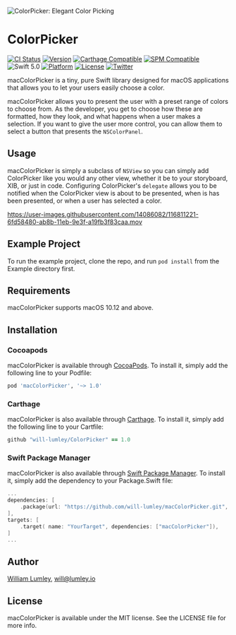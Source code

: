 ![ColorPicker: Elegant Color Picking](https://raw.githubusercontent.com/will-lumley/macColorPicker/main/ColorPicker.png)

# ColorPicker

[![CI Status](https://api.travis-ci.com/will-lumley/macColorPicker.svg?branch=main)](https://travis-ci.org/will-lumley/macColorPicker)
[![Version](https://img.shields.io/cocoapods/v/macColorPicker.svg?style=flat)](https://cocoapods.org/pods/macColorPicker)
[![Carthage Compatible](https://img.shields.io/badge/Carthage-compatible-4BC51D.svg?style=flat)](https://github.com/Carthage/Carthage)
[![SPM Compatible](https://img.shields.io/badge/SPM-compatible-4BC51D.svg?style=flat)](https://github.com/apple/swift-package-manager)
![Swift 5.0](https://img.shields.io/badge/Swift-5.0-orange.svg)
[![Platform](https://img.shields.io/cocoapods/p/macColorPicker.svg?style=flat)](https://cocoapods.org/pods/macColorPicker)
[![License](https://img.shields.io/cocoapods/l/macColorPicker.svg?style=flat)](https://cocoapods.org/pods/macColorPicker)
[![Twitter](https://img.shields.io/badge/twitter-@wlumley95-blue.svg?style=flat)](https://twitter.com/wlumley95)

macColorPicker is a tiny, pure Swift library designed for macOS applications that allows you to let your users easily choose a color.

macColorPicker allows you to present the user with a preset range of colors to choose from. As the developer, you get to choose how these are formatted, how they look, and what happens when a user makes a selection.
If you want to give the user more control, you can allow them to select a button that presents the `NSColorPanel`.

## Usage

macColorPicker is simply a subclass of `NSView` so you can simply add ColorPicker like you would any other view, whether it be to your storyboard, XIB, or just in code. 
Configuring ColorPicker's `delegate` allows you to be notified when the ColorPicker view is about to be presented, when is has been presented, or when a user has selected a color.


https://user-images.githubusercontent.com/14086082/116811221-6fd58480-ab8b-11eb-9e3f-a19fb3f83caa.mov

## Example Project

To run the example project, clone the repo, and run `pod install` from the Example directory first.

## Requirements

macColorPicker supports macOS 10.12 and above.

## Installation

### Cocoapods
macColorPicker is available through [CocoaPods](http://cocoapods.org). To install
it, simply add the following line to your Podfile:

```ruby
pod 'macColorPicker', '~> 1.0'
```

### Carthage
macColorPicker is also available through [Carthage](https://github.com/Carthage/Carthage). To install
it, simply add the following line to your Cartfile:

```ruby
github "will-lumley/ColorPicker" == 1.0
```

### Swift Package Manager
macColorPicker is also available through [Swift Package Manager](https://github.com/apple/swift-package-manager). 
To install it, simply add the dependency to your Package.Swift file:

```swift
...
dependencies: [
    .package(url: "https://github.com/will-lumley/macColorPicker.git", from: "1.0"),
],
targets: [
    .target( name: "YourTarget", dependencies: ["macColorPicker"]),
]
...
```
## Author

[William Lumley](https://lumley.io/), will@lumley.io

## License

macColorPicker is available under the MIT license. See the LICENSE file for more info.
